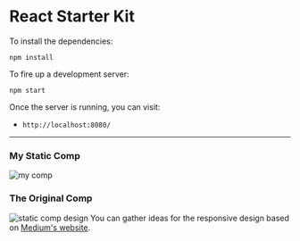 # React Starter Kit

To install the dependencies:

```
npm install
```

To fire up a development server:

```
npm start
```

Once the server is running, you can visit:

* `http://localhost:8080/`

--------------------------------
### My Static Comp
![my comp](https://github.com/chunktooth/os-react-static-comp/blob/master/os-react-static-comp.png)

### The Original Comp
![static comp design](https://i.imgur.com/8eQr70q.png)
You can gather ideas for the responsive design based on [Medium's website](https://web.archive.org/web/20170911122145/https://medium.com/).
